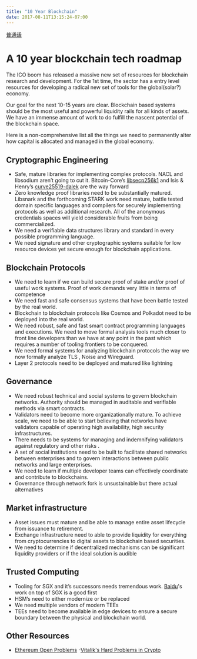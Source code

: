 ```yaml
---
title: "10 Year Blockchain"
date: 2017-08-11T13:15:24-07:00
---
```


[普通话](https://mp.weixin.qq.com/s/eFSkAVjj2ekQZgLBqGhGeg)

# A 10 year blockchain tech roadmap
The ICO boom has released a massive new set of resources for blockchain research and development. For the 1st time, the sector has a entry level resources for developing a radical new set of tools for the global(solar?)  economy. 

Our goal for the next 10-15 years are clear. Blockchain based systems should be the most useful and powerful liquidity rails for all kinds of assets. We have an immense amount of work to do fulfill the nascent potential of the blockchain space.

Here is a non-comprehensive list all the things we need to permanently alter how capital is allocated and managed in the global economy.


## Cryptographic Engineering
- Safe, mature libraries for implementing complex protocols. NACL and libsodium aren’t going to cut it. Bitcoin-Core’s [libsecp256k1](https://github.com/bitcoin-core/secp256k1) and Isis & Henry’s [curve25519-dalek](https://github.com/isislovecruft/curve25519-dalek) are the way forward
- Zero knowledge proof libraries need to be substantially matured. Libsnark and the forthcoming STARK work need mature, battle tested domain specific languages and compilers for securely implementing protocols as well as additional research.  All of the anonymous credentials spaces will yield considerable fruits from being commercialized.
- We need a verifiable data structures library and standard in every possible programming language.
- We need signature and other cryptographic systems suitable for low resource devices yet secure enough for blockchain applications.


## Blockchain Protocols
- We need to learn if we can build secure proof of stake and/or proof of useful work systems.  Proof of work demands very little in terms of competence 
- We need fast and safe consensus systems that have been battle tested by the real world. 
- Blockchain to blockchain protocols like Cosmos and Polkadot need to be deployed into the real world.
- We need robust, safe and fast smart contract programming languages and executions. We need to move formal analysis tools much closer to front line developers than we have at any point in the past which requires a number of tooling frontiers to be conquered.
- We need formal systems for analyzing blockchain protocols the way we now formally analyze TLS , Noise and Wireguard.
- Layer 2 protocols need to be deployed and matured like lightning


## Governance
- We need robust technical and social systems to govern blockchain networks. Authority should be managed in auditable and verifiable methods via smart contracts.
- Validators need to become more organizationally mature. To achieve scale, we need to be able to start believing that networks have validators capable of operating high availability, high security infrastructures. 
- There needs to be systems for managing and indemnifying validators against regulatory and other risks .
- A set of social institutions need to be built to facilitate shared networks between enterprises and to govern interactions between public networks and large enterprises.
- We need to learn if multiple developer teams can effectively coordinate and contribute to blockchains.
- Governance through network fork is unsustainable but there actual alternatives

## Market infrastructure
- Asset issues must mature and be able to manage entire asset lifecycle from issuance to retirement.
- Exchange infrastructure need to able to provide liquidity for everything from cryptocurrencies to digital assets to blockchain based securities.
- We need to determine if decentralized mechanisms can be significant liquidity providers or if the ideal solution is audible 

## Trusted Computing
- Tooling for SGX and it’s successors needs tremendous work. [Baidu](https://github.com/baidu/rust-sgx-sdk)'s work on top of SGX is a good first 
- HSM’s need to either modernize or be replaced
- We need multiple vendors of modern TEEs
- TEEs need to become available in edge devices to ensure a secure boundary between the physical and blockchain world.


## Other Resources
- [Ethereum Open Problems](https://github.com/ethereum/wiki/wiki/Problems)
-[Vitalik's Hard Problems in Crypto](https://www.youtube.com/watch?v=p5qwbOkCZSc)


